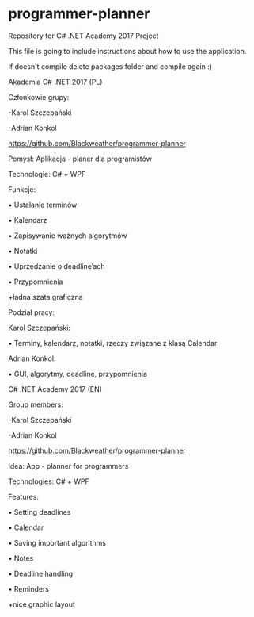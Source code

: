 # programmer-planner
Repository for C# .NET Academy 2017 Project

This file is going to include instructions about how to use the application.

If doesn't compile delete packages folder and compile again :)

Akademia C# .NET 2017 (PL)

Członkowie grupy:

-Karol Szczepański

-Adrian Konkol

https://github.com/Blackweather/programmer-planner


Pomysł: Aplikacja - planer dla programistów


Technologie: C# + WPF

Funkcje:

•	Ustalanie terminów

•	Kalendarz

•	Zapisywanie ważnych algorytmów

•	Notatki

•	Uprzedzanie o deadline’ach

•	Przypomnienia

+ładna szata graficzna


Podział pracy:

Karol Szczepański:

•	Terminy, kalendarz, notatki, rzeczy związane z klasą Calendar

Adrian Konkol:

•	GUI, algorytmy, deadline, przypomnienia


C# .NET Academy 2017 (EN)

Group members:

-Karol Szczepański

-Adrian Konkol

https://github.com/Blackweather/programmer-planner

Idea: App - planner for programmers


Technologies: C# + WPF

Features:

•	Setting deadlines

•	Calendar

•	Saving important algorithms

•	Notes

•	Deadline handling

•	Reminders

+nice graphic layout

